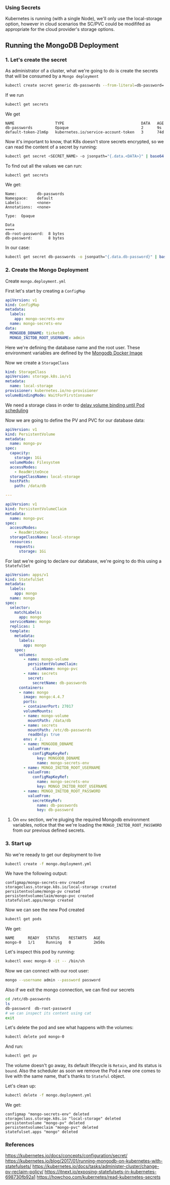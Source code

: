 ### Using Secrets

Kubernetes is running (with a single Node), we'll only use the local-storage option, however in cloud scenarios the SC/PVC could be modififed as appropriate for the cloud provider's storage options.

## Running the MongoDB Deployment

### 1. Let's create the secret

As administrator of a cluster, what we're going to do is create the secrets that will be consumed by a `Mongo deployment`

```bash
kubectl create secret generic db-passwords --from-literal=db-password='password' --from-literal=db-root-password='password'
```

If we run

```bash
kubectl get secrets
```

We get 

```
NAME                  TYPE                                  DATA   AGE
db-passwords          Opaque                                2      9s
default-token-2lm6p   kubernetes.io/service-account-token   3      74d
```

Now it's important to know, that K8s doesn't store secrets encrypted, so we can read the content of a secret by running:

```bash
kubectl get secret <SECRET_NAME> -o jsonpath="{.data.<DATA>}" | base64 --decode
```

To find out all the values we can run:

```bash
kubectl get secrets
```

We get:

```
Name:         db-passwords
Namespace:    default
Labels:       <none>
Annotations:  <none>

Type:  Opaque

Data
====
db-root-password:  8 bytes
db-password:       8 bytes
```

In our case:

```bash
kubectl get secret db-passwords -o jsonpath="{.data.db-password}" | base64 --decode
```

### 2. Create the Mongo Deployment

Create `mongo.deployment.yml`

First let's start by creating a `ConfigMap`

```yml
apiVersion: v1
kind: ConfigMap
metadata:
  labels:
    app: mongo-secrets-env
  name: mongo-secrets-env
data:
  MONGODB_DBNAME: ticketdb
  MONGO_INITDB_ROOT_USERNAME: admin
```

Here we're defining the database name and the root user. These environment variables are defined by the [Mongodb Docker Image](https://hub.docker.com/_/mongo?tab=description&page=1&ordering=last_updated&name=4.4.7)

Now we create a `StorageClass`

```yml
kind: StorageClass
apiVersion: storage.k8s.io/v1
metadata: 
  name: local-storage
provisioner: kubernetes.io/no-provisioner
volumeBindingMode: WaitForFirstConsumer
```

We need a storage class in order to [delay volume binding until Pod scheduling](https://kubernetes.io/docs/concepts/storage/storage-classes/#local)

Now we are going to define the PV and PVC for our database data:

```yaml
apiVersion: v1
kind: PersistentVolume
metadata:
  name: mongo-pv
spec:
  capacity:
    storage: 1Gi
  volumeMode: Filesystem
  accessModes:
    - ReadWriteOnce
  storageClassName: local-storage
  hostPath:
    path: /data/db

---

apiVersion: v1
kind: PersistentVolumeClaim
metadata: 
  name: mongo-pvc
spec:
  accessModes:
    - ReadWriteOnce
  storageClassName: local-storage
  resources:
    requests:
      storage: 1Gi
```

For last we're going to declare our database, we're going to do this using a `StatefulSet`

```yaml
apiVersion: apps/v1
kind: StatefulSet
metadata:
  labels:
    app: mongo
  name: mongo
spec:
  selector:
    matchLabels:
      app: mongo
  serviceName: mongo
  replicas: 1
  template:
    metadata:
      labels:
        app: mongo
    spec:
      volumes:
        - name: mongo-volume
          persistentVolumeClaim:
            claimName: mongo-pvc
        - name: secrets
          secret:
            secretName: db-passwords
      containers:
      - name: mongo
        image: mongo:4.4.7
        ports:
        - containerPort: 27017
        volumeMounts:
        - name: mongo-volume
          mountPath: /data/db
        - name: secrets
          mountPath: /etc/db-passwords
          readOnly: true
        env: # 1.
        - name: MONGODB_DBNAME
          valueFrom:
            configMapKeyRef:
              key: MONGODB_DBNAME
              name: mongo-secrets-env
        - name: MONGO_INITDB_ROOT_USERNAME
          valueFrom:
            configMapKeyRef:
              name: mongo-secrets-env
              key: MONGO_INITDB_ROOT_USERNAME
        - name: MONGO_INITDB_ROOT_PASSWORD
          valueFrom:
            secretKeyRef:
              name: db-passwords
              key: db-password

```

1. On `env` section, we're pluging the required Mongodb environment variables, notice that the we're loading the  `MONGO_INITDB_ROOT_PASSWORD` from our previous defined secrets.

### 3. Start up

No we're reeady to get our deployment to live

```bash
kubectl create -f mongo.deployment.yml
```

We have the following output:

```
configmap/mongo-secrets-env created
storageclass.storage.k8s.io/local-storage created
persistentvolume/mongo-pv created
persistentvolumeclaim/mongo-pvc created
statefulset.apps/mongo created
```

Now we can see the new Pod created

```bash
kubectl get pods
```

We get:

```
NAME      READY   STATUS    RESTARTS   AGE
mongo-0   1/1     Running   0          2m50s
```

Let's inspect this pod by running:

```bash
kubectl exec mongo-0 -it -- /bin/sh 
```

Now we can connect with our root user:

```bash
mongo --username admin --password password
```

Also if we exit the mongo connection, we can find our secrets

```bash
cd /etc/db-passwords
ls
db-password  db-root-password
# we can inspect its content using cat
exit
```

Let's delete the pod and see what happens with the volumes:

```bash
kubectl delete pod mongo-0
```

And run:

```bash
kubectl get pv
```

The volume doesn't go away, its default lifecycle is `Retain`, and its status is `bound`. Also the scheduler as soon we remove the Pod a new one comes to live with the same name, that's thanks to `Stateful` object. 

Let's clean up:

```bash
kubectl delete -f mongo.deployment.yml
```

We get:

```
configmap "mongo-secrets-env" deleted
storageclass.storage.k8s.io "local-storage" deleted
persistentvolume "mongo-pv" deleted
persistentvolumeclaim "mongo-pvc" deleted
statefulset.apps "mongo" deleted
```

### References

https://kubernetes.io/docs/concepts/configuration/secret/
https://kubernetes.io/blog/2017/01/running-mongodb-on-kubernetes-with-statefulsets/
https://kubernetes.io/docs/tasks/administer-cluster/change-pv-reclaim-policy/
https://itnext.io/exposing-statefulsets-in-kubernetes-698730fb92a1
https://howchoo.com/kubernetes/read-kubernetes-secrets
